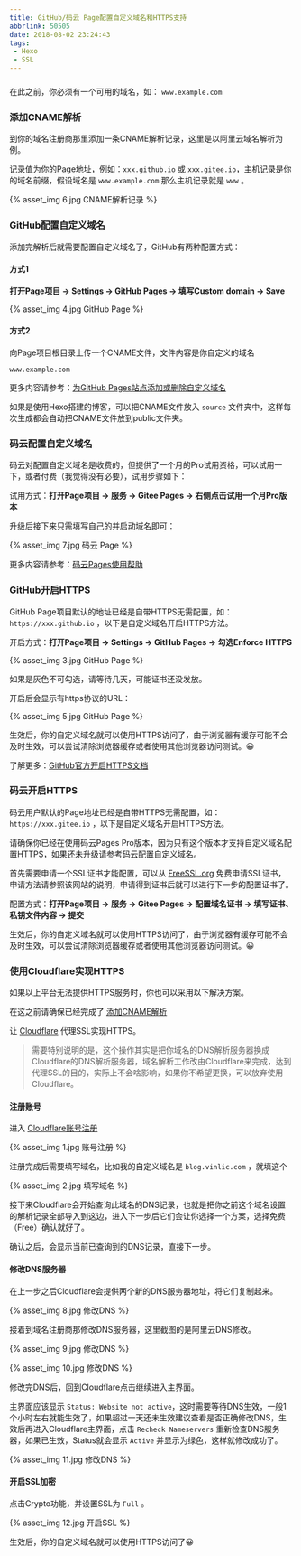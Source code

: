 ```yaml
---
title: GitHub/码云 Page配置自定义域名和HTTPS支持
abbrlink: 50505
date: 2018-08-02 23:24:43
tags: 
 - Hexo
 - SSL
---
```


### 
在此之前，你必须有一个可用的域名，如： ``www.example.com``

### 添加CNAME解析
到你的域名注册商那里添加一条CNAME解析记录，这里是以阿里云域名解析为例。

记录值为你的Page地址，例如：``xxx.github.io`` 或 ``xxx.gitee.io``，主机记录是你的域名前缀，假设域名是 ``www.example.com`` 那么主机记录就是 ``www`` 。

{% asset_img 6.jpg CNAME解析记录 %}

### GitHub配置自定义域名

添加完解析后就需要配置自定义域名了，GitHub有两种配置方式：

#### 方式1
**打开Page项目 -> Settings -> GitHub Pages -> 填写Custom domain -> Save**

{% asset_img 4.jpg GitHub Page %}

#### 方式2
向Page项目根目录上传一个CNAME文件，文件内容是你自定义的域名

```
www.example.com
```

更多内容请参考：[为GitHub Pages站点添加或删除自定义域名](https://help.github.com/articles/adding-or-removing-a-custom-domain-for-your-github-pages-site/)

如果是使用Hexo搭建的博客，可以把CNAME文件放入 ``source`` 文件夹中，这样每次生成都会自动把CNAME文件放到public文件夹。

### 码云配置自定义域名

码云对配置自定义域名是收费的，但提供了一个月的Pro试用资格，可以试用一下，或者付费（我觉得没有必要），试用步骤如下：

试用方式：**打开Page项目 -> 服务 -> Gitee Pages -> 右侧点击试用一个月Pro版本**

升级后接下来只需填写自己的并启动域名即可：

{% asset_img 7.jpg 码云 Page %}

更多内容请参考：[码云Pages使用帮助](http://git.mydoc.io/?t=154714)

### GitHub开启HTTPS

GitHub Page项目默认的地址已经是自带HTTPS无需配置，如： ``https://xxx.github.io`` ，以下是自定义域名开启HTTPS方法。

开启方式：**打开Page项目 -> Settings -> GitHub Pages -> 勾选Enforce HTTPS**

{% asset_img 3.jpg GitHub Page %}

如果是灰色不可勾选，请等待几天，可能证书还没发放。

开启后会显示有https协议的URL：

{% asset_img 5.jpg GitHub Page %}

生效后，你的自定义域名就可以使用HTTPS访问了，由于浏览器有缓存可能不会及时生效，可以尝试清除浏览器缓存或者使用其他浏览器访问测试。:grinning:

了解更多：[GitHub官方开启HTTPS文档](https://help.github.com/articles/securing-your-github-pages-site-with-https/)

### 码云开启HTTPS

码云用户默认的Page地址已经是自带HTTPS无需配置，如： ``https://xxx.gitee.io`` ，以下是自定义域名开启HTTPS方法。

请确保你已经在使用码云Pages Pro版本，因为只有这个版本才支持自定义域名配置HTTPS，如果还未升级请参考[码云配置自定义域名](./#码云配置自定义域名)。

首先需要申请一个SSL证书才能配置，可以从 [FreeSSL.org](https://freessl.org/?from=gitee) 免费申请SSL证书，申请方法请参照该网站的说明，申请得到证书后就可以进行下一步的配置证书了。

配置方式：**打开Page项目 -> 服务 -> Gitee Pages -> 配置域名证书 -> 填写证书、私钥文件内容 -> 提交**

生效后，你的自定义域名就可以使用HTTPS访问了，由于浏览器有缓存可能不会及时生效，可以尝试清除浏览器缓存或者使用其他浏览器访问测试。:grinning:

### 使用Cloudflare实现HTTPS
如果以上平台无法提供HTTPS服务时，你也可以采用以下解决方案。

在这之前请确保已经完成了 [添加CNAME解析](./#添加CNAME解析)

让 [Cloudflare](https://www.cloudflare.com/) 代理SSL实现HTTPS。

> 需要特别说明的是，这个操作其实是把你域名的DNS解析服务器换成Cloudflare的DNS解析服务器，域名解析工作改由Cloudflare来完成，达到代理SSL的目的，实际上不会啥影响，如果你不希望更换，可以放弃使用Cloudflare。

#### 注册账号

进入 [Cloudflare账号注册](https://dash.cloudflare.com/sign-up)

{% asset_img 1.jpg 账号注册 %}

注册完成后需要填写域名，比如我的自定义域名是 ``blog.vinlic.com`` ，就填这个

{% asset_img 2.jpg 填写域名 %}

接下来Cloudflare会开始查询此域名的DNS记录，也就是把你之前这个域名设置的解析记录全部导入到这边，进入下一步后它们会让你选择一个方案，选择免费（Free）确认就好了。

确认之后，会显示当前已查询到的DNS记录，直接下一步。

#### 修改DNS服务器

在上一步之后Cloudflare会提供两个新的DNS服务器地址，将它们复制起来。

{% asset_img 8.jpg 修改DNS %}

接着到域名注册商那修改DNS服务器，这里截图的是阿里云DNS修改。

{% asset_img 9.jpg 修改DNS %}

{% asset_img 10.jpg 修改DNS %}

修改完DNS后，回到Cloudflare点击继续进入主界面。

主界面应该显示 ``Status: Website not active``，这时需要等待DNS生效，一般1个小时左右就能生效了，如果超过一天还未生效建议查看是否正确修改DNS，生效后再进入Cloudflare主界面，点击 ``Recheck Nameservers`` 重新检查DNS服务器，如果已生效，Status就会显示 ``Active`` 并显示为绿色，这样就修改成功了。

{% asset_img 11.jpg 修改DNS %}

#### 开启SSL加密

点击Crypto功能，并设置SSL为 ``Full`` 。

{% asset_img 12.jpg 开启SSL %}

生效后，你的自定义域名就可以使用HTTPS访问了:grinning: